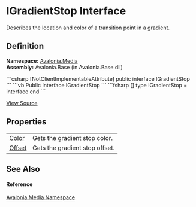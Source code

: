 # IGradientStop Interface


Describes the location and color of a transition point in a gradient.



## Definition
**Namespace:** <a href="N_Avalonia_Media">Avalonia.Media</a>  
**Assembly:** Avalonia.Base (in Avalonia.Base.dll)

<Tabs groupId="api-code-preview">
<TabItem value="csharp" label="C#">
```csharp
[NotClientImplementableAttribute]
public interface IGradientStop
```
</TabItem>
<TabItem value="vb" label="VB">
```vb
<NotClientImplementableAttribute>
Public Interface IGradientStop
```
</TabItem>
<TabItem value="fsharp" label="F#">
```fsharp
[<NotClientImplementableAttribute>]
type IGradientStop = interface end
```
</TabItem>
</Tabs>



<a href="https://github.com/AvaloniaUI/Avalonia/tree/master/src/Avalonia.Base/Media/IGradientStop.cs" title="View the source code">View Source</a>



## Properties
<table>
<tr>
<td><a href="P_Avalonia_Media_IGradientStop_Color">Color</a></td>
<td>Gets the gradient stop color.</td>
</tr>
<tr>
<td><a href="P_Avalonia_Media_IGradientStop_Offset">Offset</a></td>
<td>Gets the gradient stop offset.</td>
</tr>
</table>

## See Also


#### Reference
<a href="N_Avalonia_Media">Avalonia.Media Namespace</a>  

